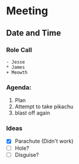 # **Meeting**<br/>
## Date and Time<br/>
### Role Call<br/>
```
- Jesse
* James
+ Meowth
```
### Agenda:
1. Plan
2. Attempt to take pikachu
3. blast off again

### Ideas
- [X] Parachute (Didn't work)
- [ ] Hole?
- [ ] Disguise?
